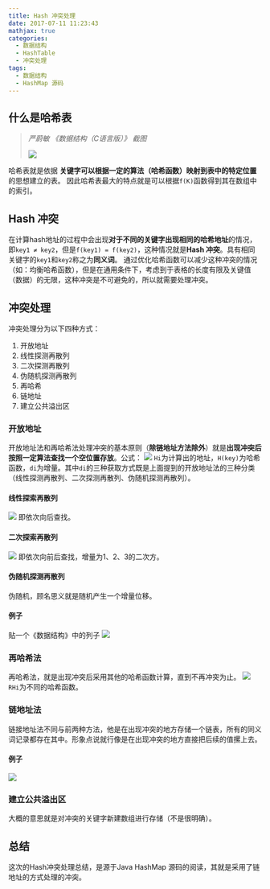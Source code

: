 ```yaml
---
title: Hash 冲突处理
date: 2017-07-11 11:23:43
mathjax: true
categories:
  - 数据结构
  - HashTable
  - 冲突处理
tags:
  - 数据结构
  - HashMap 源码
---
```


## 什么是哈希表

> *严蔚敏 《数据结构（C语言版）》 截图*
> 
>![](http://idiary.oss-cn-zhangjiakou.aliyuncs.com/images/20170711--Hash-%E5%86%B2%E7%AA%81%E5%A4%84%E7%90%86/hash-0.png)

哈希表就是依据 **关键字可以根据一定的算法（哈希函数）映射到表中的特定位置** 的思想建立的表。
因此哈希表最大的特点就是可以根据`f(K)`函数得到其在数组中的索引。

## Hash 冲突
在计算hash地址的过程中会出现**对于不同的关键字出现相同的哈希地址**的情况，即`key1 ≠ key2`，但是`f(key1) = f(key2)`，这种情况就是**Hash 冲突**。具有相同关键字的`key1`和`key2`称之为**同义词**。
通过优化哈希函数可以减少这种冲突的情况（如：均衡哈希函数），但是在通用条件下，考虑到于表格的长度有限及关键值（数据）的无限，这种冲突是不可避免的，所以就需要处理冲突。

## 冲突处理
冲突处理分为以下四种方式：
1. 开放地址
  1. 线性探测再散列
  2. 二次探测再散列
  3. 伪随机探测再散列
2. 再哈希
3. 链地址
4. 建立公共溢出区

### 开放地址
开放地址法和再哈希法处理冲突的基本原则（**除链地址方法除外**）就是**出现冲突后按照一定算法查找一个空位置存放**。公式：
![](http://idiary.oss-cn-zhangjiakou.aliyuncs.com/images/20170711--Hash-%E5%86%B2%E7%AA%81%E5%A4%84%E7%90%86/open-address.png)
`Hi`为计算出的地址，`H(key)`为哈希函数，`di`为增量。其中`di`的三种获取方式既是上面提到的开放地址法的三种分类（线性探测再散列、二次探测再散列、伪随机探测再散列）。

#### 线性探索再散列
![](http://idiary.oss-cn-zhangjiakou.aliyuncs.com/images/20170711--Hash-%E5%86%B2%E7%AA%81%E5%A4%84%E7%90%86/%E7%BA%BF%E6%80%A7%E6%8E%A2%E7%B4%A2.png)
即依次向后查找。
#### 二次探索再散列
![](http://idiary.oss-cn-zhangjiakou.aliyuncs.com/images/20170711--Hash-%E5%86%B2%E7%AA%81%E5%A4%84%E7%90%86/%E4%BA%8C%E6%AC%A1%E6%8E%A2%E7%B4%A2.png)
即依次向前后查找，增量为1、2、3的二次方。
#### 伪随机探测再散列
伪随机，顾名思义就是随机产生一个增量位移。
#### 例子
贴一个《数据结构》中的列子
![](http://idiary.oss-cn-zhangjiakou.aliyuncs.com/images/20170711--Hash-%E5%86%B2%E7%AA%81%E5%A4%84%E7%90%86/example.png)

### 再哈希法
再哈希法，就是出现冲突后采用其他的哈希函数计算，直到不再冲突为止。
![](http://idiary.oss-cn-zhangjiakou.aliyuncs.com/images/20170711--Hash-%E5%86%B2%E7%AA%81%E5%A4%84%E7%90%86/rehash.png)
`RHi`为不同的哈希函数。

### 链地址法
链接地址法不同与前两种方法，他是在出现冲突的地方存储一个链表，所有的同义词记录都存在其中。形象点说就行像是在出现冲突的地方直接把后续的值摞上去。

#### 例子
![](http://idiary.oss-cn-zhangjiakou.aliyuncs.com/images/20170711--Hash-%E5%86%B2%E7%AA%81%E5%A4%84%E7%90%86/link.png)

### 建立公共溢出区
大概的意思就是对冲突的关键字新建数组进行存储（不是很明确）。


## 总结
这次的Hash冲突处理总结，是源于Java HashMap 源码的阅读，其就是采用了链地址的方式处理的冲突。